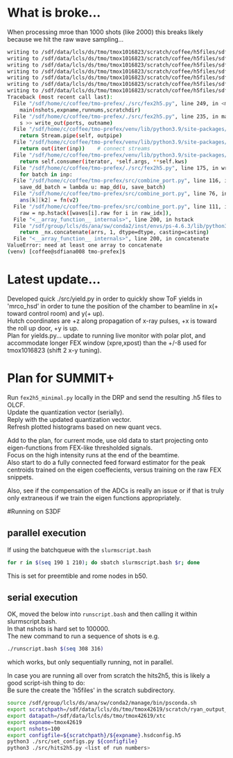 # What is broke...  

When processing mroe than 1000 shots (like 2000) this breaks likely because we hit the raw wave sampling...   

```bash
writing to /sdf/data/lcls/ds/tmo/tmox1016823/scratch/coffee/h5files/sdfiana008/hits.tmox1016823.run_076.h5
writing to /sdf/data/lcls/ds/tmo/tmox1016823/scratch/coffee/h5files/sdfiana008/hits.tmox1016823.run_076.h5
writing to /sdf/data/lcls/ds/tmo/tmox1016823/scratch/coffee/h5files/sdfiana008/hits.tmox1016823.run_076.h5
writing to /sdf/data/lcls/ds/tmo/tmox1016823/scratch/coffee/h5files/sdfiana008/hits.tmox1016823.run_076.h5
writing to /sdf/data/lcls/ds/tmo/tmox1016823/scratch/coffee/h5files/sdfiana008/hits.tmox1016823.run_076.h5
writing to /sdf/data/lcls/ds/tmo/tmox1016823/scratch/coffee/h5files/sdfiana008/hits.tmox1016823.run_076.h5
writing to /sdf/data/lcls/ds/tmo/tmox1016823/scratch/coffee/h5files/sdfiana008/hits.tmox1016823.run_076.h5
Traceback (most recent call last):
  File "/sdf/home/c/coffee/tmo-prefex/./src/fex2h5.py", line 249, in <module>
    main(nshots,expname,runnums,scratchdir)
  File "/sdf/home/c/coffee/tmo-prefex/./src/fex2h5.py", line 235, in main
    s >> write_out(ports, outname)
  File "/sdf/home/c/coffee/tmo-prefex/venv/lib/python3.9/site-packages/stream/core.py", line 89, in __rshift__
    return Stream.pipe(self, outpipe)
  File "/sdf/home/c/coffee/tmo-prefex/venv/lib/python3.9/site-packages/stream/core.py", line 76, in pipe
    return out(iter(inp))    # connect streams
  File "/sdf/home/c/coffee/tmo-prefex/venv/lib/python3.9/site-packages/stream/core.py", line 189, in __call__
    return self.consumer(iterator, *self.args, **self.kws)
  File "/sdf/home/c/coffee/tmo-prefex/./src/fex2h5.py", line 175, in write_out
    for batch in inp:
  File "/sdf/home/c/coffee/tmo-prefex/src/combine_port.py", line 116, in <lambda>
    save_dd_batch = lambda u: map_dd(u, save_batch)
  File "/sdf/home/c/coffee/tmo-prefex/src/combine_port.py", line 76, in map_dd
    ans[k][k2] = fn(v2)
  File "/sdf/home/c/coffee/tmo-prefex/src/combine_port.py", line 111, in save_batch
    raw = np.hstack([waves[i].raw for i in raw_idx]),
  File "<__array_function__ internals>", line 200, in hstack
  File "/sdf/group/lcls/ds/ana/sw/conda2/inst/envs/ps-4.6.3/lib/python3.9/site-packages/numpy/core/shape_base.py", line 370, in hstack
    return _nx.concatenate(arrs, 1, dtype=dtype, casting=casting)
  File "<__array_function__ internals>", line 200, in concatenate
ValueError: need at least one array to concatenate
(venv) [coffee@sdfiana008 tmo-prefex]$ 
```

# Latest update...

Developed quick ./src/yield.py in order to quickly show ToF yields in 'mrco\_hsd' in order to tune the position of the chamber to beamline in x(+ toward control room) and y(+ up).  
Hutch coordinates are +z along propagation of x-ray pulses, +x is toward the roll up door, +y is up.  
Plan for yields.py... update to running live monitor with polar plot, and accommodate longer FEX window (xpre,xpost) than the +/-8 used for tmox1016823 (shift 2 x-y tuning).  

# Plan for SUMMIT+  
Run ```fex2h5_minimal.py``` locally in the DRP and send the resulting .h5 files to OLCF.  
Update the quantization vector (serially).  
Reply with the updated quantization vector.  
Refresh plotted histograms based on new quant vecs.  

Add to the plan, for current mode, use old data to start projecting onto eigen-functions from FEX-like thresholded signals.  
Focus on the high intensity runs at the end of the beamtime.  
Also start to do a fully connected feed forward estimator for the peak centroids trained on the eigen coeffecients, versus training on the raw FEX snippets.  

Also, see if the compensation of the ADCs is really an issue or if that is truly only extraneous if we train the eigen functions appropriately.  



#Running on S3DF  
## parallel execution
If using the batchqueue with the ```slurmscript.bash```  
```bash
for r in $(seq 190 1 210); do sbatch slurmscript.bash $r; done
```  
This is set for preemtible and rome nodes in b50.  

## serial execution
OK, moved the below into ```runscript.bash``` and then calling it within slurmscript.bash.   
In that nshots is hard set to 100000.  
The new command to run a sequence of shots is e.g.  
```bash
./runscript.bash $(seq 308 316)
```  
which works, but only sequentially running, not in parallel.  



In case you are running all over from scratch the hits2h5, this is likely a good script-ish thing to do:   
Be sure the create the 'h5files' in the scratch subdirectory.  
```bash
source /sdf/group/lcls/ds/ana/sw/conda2/manage/bin/psconda.sh
export scratchpath=/sdf/data/lcls/ds/tmo/tmox42619/scratch/ryan_output_debug/h5files
export datapath=/sdf/data/lcls/ds/tmo/tmox42619/xtc
export expname=tmox42619
export nshots=100
export configfile=${scratchpath}/${expname}.hsdconfig.h5
python3 ./src/set_configs.py ${configfile}
python3 ./src/hits2h5.py <list of run numbers>
```

